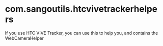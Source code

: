 # com.sangoutils.htcvivetrackerhelpers
 If you use HTC VIVE Tracker, you can use this to help you, and contains the WebCameraHelper
